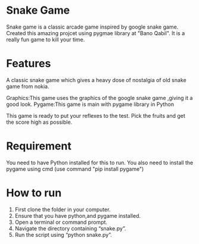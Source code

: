 # Snake Game
Snake game is a classic arcade game inspired by google snake game. Created this amazing projcet using pygmae library at "Bano Qabil". It is a really fun game to kill your time.

# Features
A classic snake game which gives a heavy dose of nostalgia of old snake game from nokia.

Graphics:This game uses the graphics of the google snake game ,giving it a good look.
Pygame:This game is main with pygame library in Python

This game is ready to put your reflexes to the test. Pick the fruits and get the score high as possible.

# Requirement
You need to have Python installed for this to run.
You also need to install the pygame using cmd (use command "pip install pygame") 

# How to run 
1.  First clone the folder in your computer.
2.	Ensure that you have python,and pygame installed.
3.	Open a terminal or command prompt.
4.	Navigate the directory containing “snake.py”.
5.	Run the script using “python snake.py”.

